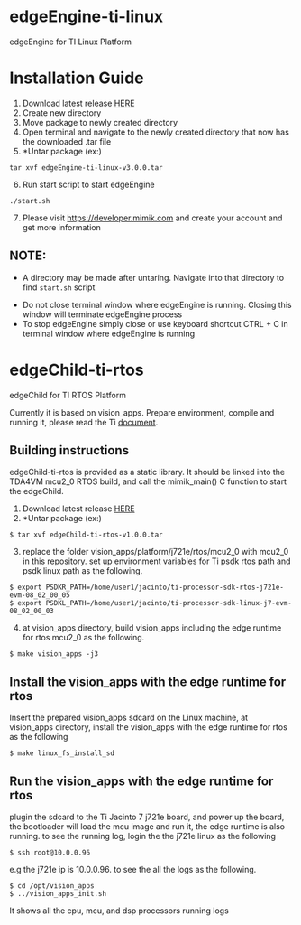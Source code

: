 # edgeEngine-ti-linux
edgeEngine for TI Linux Platform

# Installation Guide
1. Download latest release [HERE](https://github.com/edgeEngine/edgeEngine-MC-TI-Linux-TI-RTOS/releases)
2. Create new directory
3. Move package to newly created directory 
4. Open terminal and navigate to the newly created directory that now has the downloaded .tar file
5. *Untar package (ex:)
```
tar xvf edgeEngine-ti-linux-v3.0.0.tar
```
6. Run start script to start edgeEngine
```
./start.sh
```
7. Please visit https://developer.mimik.com and create your account and get more information

## NOTE:
* A directory may be made after untaring. Navigate into that directory to find `start.sh` script 
- Do not close terminal window where edgeEngine is running. Closing this window will terminate edgeEngine process
- To stop edgeEngine simply close or use keyboard shortcut CTRL + C in terminal window where edgeEngine is running


# edgeChild-ti-rtos
edgeChild for TI RTOS Platform

Currently it is based on vision_apps. Prepare environment, compile and running it, please read the Ti [document](https://software-dl.ti.com/jacinto7/esd/processor-sdk-rtos-jacinto7/latest/exports/docs/vision_apps/docs/user_guide/BUILD_AND_RUN.html). 

## Building instructions
edgeChild-ti-rtos is provided as a static library.  It should be linked into the TDA4VM mcu2_0 RTOS build, and call the mimik_main() C function to start the edgeChild.

1. Download latest release [HERE](https://github.com/edgeEngine/edgeEngine-MC-TI-Linux-TI-RTOS/releases)
2. *Untar package (ex:)
```
$ tar xvf edgeChild-ti-rtos-v1.0.0.tar
```
3. replace the folder vision_apps/platform/j721e/rtos/mcu2_0 with mcu2_0 in this repository. 
set up environment variables for Ti psdk rtos path and psdk linux path as the following.
```shell
$ export PSDKR_PATH=/home/user1/jacinto/ti-processor-sdk-rtos-j721e-evm-08_02_00_05
$ export PSDKL_PATH=/home/user1/jacinto/ti-processor-sdk-linux-j7-evm-08_02_00_03
```
4. at vision_apps directory, build vision_apps including the edge runtime for rtos mcu2_0 as the following.
```shell
$ make vision_apps -j3
```

## Install the vision_apps with the edge runtime for rtos

Insert the prepared vision_apps sdcard on the Linux machine, at vision_apps directory, install the vision_apps with the edge runtime for rtos as the following
```shell
$ make linux_fs_install_sd
```

## Run the vision_apps with the edge runtime for rtos

plugin the sdcard to the Ti Jacinto 7 j721e board, and power up the board, the bootloader will load the mcu image and run it, the edge runtime is also running.
to see the running log, login the the j721e linux as the following
```shell
$ ssh root@10.0.0.96
```
e.g the j721e ip is 10.0.0.96. to see the all the logs as the following.
```shell
$ cd /opt/vision_apps
$ ../vision_apps_init.sh
```

It shows all the cpu, mcu, and dsp processors running logs
